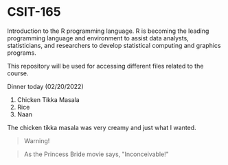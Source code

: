 # CSIT-165

Introduction to the R programming language. 
R is becoming the leading programming language and environment to assist data analysts, statisticians, and researchers to develop statistical computing and graphics programs.

This repository will be used for accessing different files related to the course.

Dinner today
(02/20/2022)
1. Chicken Tikka Masala
2. Rice
3. Naan

The chicken tikka masala was very creamy and just what I wanted.

> Warning!

> As the Princess Bride movie says, "Inconceivable!"